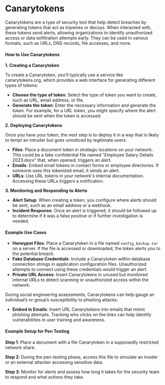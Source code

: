 # Canarytokens

Canarytokens are a type of security tool that help detect breaches by generating tokens that act as tripwires or decoys. When interacted with, these tokens send alerts, allowing organizations to identify unauthorized access or data exfiltration attempts early. They can be used in various formats, such as URLs, DNS records, file accesses, and more.

#### How to Use Canarytokens

**1. Creating a Canarytoken**

To create a Canarytoken, you'll typically use a service like canarytokens.org, which provides a web interface for generating different types of tokens:

* **Choose the type of token**: Select the type of token you want to create, such as URL, email address, or file.
* **Generate the token**: Enter the necessary information and generate the token. For example, for a URL token, you might specify where the alert should be sent when the token is accessed.

**2. Deploying Canarytokens**

Once you have your token, the next step is to deploy it in a way that is likely to tempt an intruder but goes unnoticed by legitimate users:

* **Files**: Place a document token in strategic locations on your network. This could be a fake confidential file named "Employee Salary Details 2023.docx" that, when opened, triggers an alert.
* **Emails**: Embed email tokens in contact forms or employee directories. If someone uses this tokenized email, it sends an alert.
* **URLs**: Use URL tokens in your network's internal documentation. Accessing these URLs triggers a notification.

**3. Monitoring and Responding to Alerts**

* **Alert Setup**: When creating a token, you configure where alerts should be sent, such as an email address or a webhook.
* **Incident Response**: Once an alert is triggered, it should be followed up to determine if it was a false positive or if further investigation is needed.

#### Example Use Cases

* **Honeypot Files**: Place a Canarytoken in a file named `config_backup.tar` on a server. If the file is accessed or downloaded, the token alerts you to the potential breach.
* **Fake Database Credentials**: Include a Canarytoken within database connection strings in application configuration files. Unauthorized attempts to connect using these credentials would trigger an alert.
* **Private URL Access**: Insert Canarytokens in unused but monitored internal URLs to detect scanning or unauthorized access within the network.



During social engineering assessments, Canarytokens can help gauge an individual’s or group’s susceptibility to phishing attacks:

* **Embed in Emails**: Insert URL Canarytokens into emails that mimic phishing attempts. Tracking who clicks on the links can help identify vulnerabilities in user training and awareness.

#### Example Setup for Pen Testing

**Step 1**: Place a document with a file Canarytoken in a supposedly restricted network share.

**Step 2**: During the pen-testing phase, access this file to simulate an insider or an external attacker accessing sensitive data.

**Step 3**: Monitor for alerts and assess how long it takes for the security team to respond and what actions they take.

